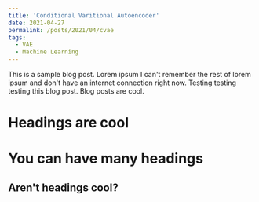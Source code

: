 ```yaml
---
title: 'Conditional Varitional Autoencoder'
date: 2021-04-27
permalink: /posts/2021/04/cvae
tags:
  - VAE
  - Machine Learning
---
```


This is a sample blog post. Lorem ipsum I can't remember the rest of lorem ipsum and don't have an internet connection right now. Testing testing testing this blog post. Blog posts are cool.

Headings are cool
======

You can have many headings
======

Aren't headings cool?
------
